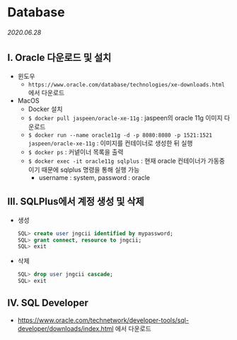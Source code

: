 # Database

###### 2020.06.28

## I. Oracle 다운로드 및 설치
- 윈도우
  - `https://www.oracle.com/database/technologies/xe-downloads.html`에서 다운로드
- MacOS
  - Docker 설치
  - `$ docker pull jaspeen/oracle-xe-11g` : jaspeen의 oracle 11g 이미지 다운로드
  - `$ docker run --name oracle11g -d -p 8080:8080 -p 1521:1521 jaspeen/oracle-xe-11g` : 이미지를 컨테이너로 생성한 뒤 실행
  - `$ docker ps` : 커넽이너 목록을 출력
  - `$ docker exec -it oracle11g sqlplus` : 현재 oracle 컨테이너가 가동중이기 때문에 sqlplus 명령을 통해 실행 가능
    - username : system, password : oracle


## III. SQLPlus에서 계정 생성 및 삭제
- 생성
  ```SQL
  SQL> create user jngcii identified by mypassword;
  SQL> grant connect, resource to jngcii;
  SQL> exit
  ```

- 삭제
  ```SQL
  SQL> drop user jngcii cascade;
  SQL> exit
  ```


## IV. SQL Developer
- https://www.oracle.com/technetwork/developer-tools/sql-developer/downloads/index.html 에서 다운로드